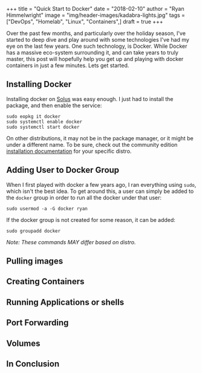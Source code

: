 +++
title  = "Quick Start to Docker"
date   = "2018-02-10"
author = "Ryan Himmelwright"
image  = "img/header-images/kadabra-lights.jpg"
tags   = ["DevOps", "Homelab", "Linux", "Containers",]
draft  = true
+++

Over the past few months, and particularly over the holiday season, I've started
to deep dive and play around with some technologies I've had my eye on the last
few years. One such technology, is Docker. While Docker has a massive eco-system
surrounding it, and can take years to truly master, this post will hopefully
help you get up and playing with docker containers in just a few minutes. Lets
get started.

<!--more-->


## Installing Docker

Installing docker on [Solus](https://solus-project.com) was easy enough. I just
had to install the package, and then enable the service:

```
sudo eopkg it docker
sudo systemctl enable docker
sudo systemctl start docker
```

On other distributions, it may not be in the package manager, or it might be
under a different name. To be sure, check out the community edition
[installation
documentation](https://docs.docker.com/install/linux/docker-ce/fedora/#set-up-the-repository)
for your specific distro.


## Adding User to Docker Group

When I first played with docker a few years ago, I ran everything using `sudo`,
which isn't the best idea. To get around this, a user can simply be added to the
`docker` group in order to run all the docker under that user:

```
sudo usermod -a -G docker ryan
```

If the docker group is not created for some reason, it can be added:

```
sudo groupadd docker
```

*Note: These commands MAY differ based on distro.*

## Pulling images

## Creating Containers

## Running Applications or shells

## Port Forwarding

## Volumes

## In Conclusion 

